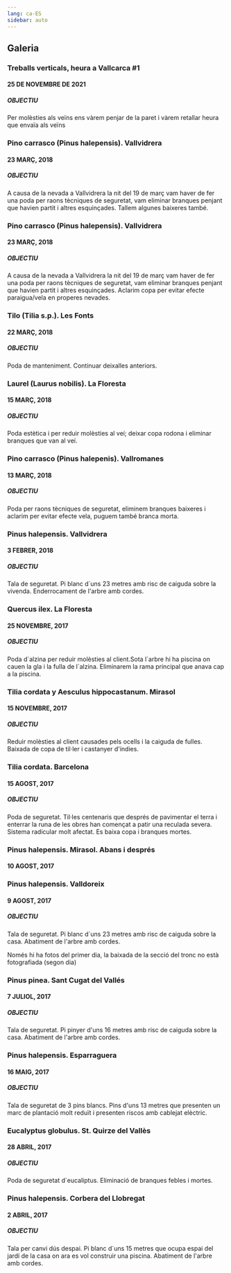 ```yaml
---
lang: ca-ES
sidebar: auto
---
```


## Galeria

### Treballs verticals, heura a Vallcarca #1
#### 25 DE NOVEMBRE DE 2021
##### OBJECTIU
Per molèsties als veïns ens vàrem penjar de la paret i vàrem retallar heura que envaïa als veïns

<blog-photos 
:photos="['20180329_heura_1c.jpeg','20180329_heura_2c.jpeg', '20180329_heura_3c.jpeg', '20180329_heura_4c.jpeg',
'20180329_heura_5c.jpeg',
'20180329_heura_6c.jpeg']"
/>

### Pino carrasco (Pinus halepensis). Vallvidrera
#### 23 MARÇ, 2018
##### OBJECTIU
A causa de la nevada a Vallvidrera la nit del 19 de març vam haver de fer una poda per raons tècniques de seguretat, vam eliminar branques penjant que havien partit i altres esquinçades. Tallem algunes baixeres també.

<blog-photos 
:photos="['pinushalepensis.gif','20180323_halep2_3.jpeg']"
/>

### Pino carrasco (Pinus halepensis). Vallvidrera
#### 23 MARÇ, 2018
##### OBJECTIU
A causa de la nevada a Vallvidrera la nit del 19 de març vam haver de fer una poda per raons tècniques de seguretat, vam eliminar branques penjant que havien partit i altres esquinçades. Aclarim copa per evitar efecte paraigua/vela en properes nevades.

<blog-photos 
:photos="['20180323_Halep_Vallvi1_4c.jpeg','20180323_Halep_Vallvi1_3c.jpeg',
'20180323_Halep_Vallvi1_2c.jpeg',
'20180323_Halep_Vallvi1_1c.jpeg']"
/>

### Tilo (Tilia s.p.). Les Fonts
#### 22 MARÇ, 2018
##### OBJECTIU
Poda de manteniment. Continuar deixalles anteriors.

<blog-photos 
:photos="['18_03_tilus_1c.jpeg',
'18_03_tilus_2c.jpeg',
'18_03_tilus_3c.jpeg']"
/>

### Laurel (Laurus nobilis). La Floresta
#### 15 MARÇ, 2018
##### OBJECTIU
Poda estètica i per reduir molèsties al veí; deixar copa rodona i eliminar branques que van al veí.

<blog-photos 
:photos="['laurel1.jpeg',
'laurel2.jpeg']"
/>

### Pino carrasco (Pinus halepenis). Vallromanes
#### 13 MARÇ, 2018
##### OBJECTIU
Poda per raons tècniques de seguretat, eliminem branques baixeres i aclarim per evitar efecte vela, puguem també branca morta.

<blog-photos 
:photos="['20180313_Vallromana_1c.jpeg',
'20180313_Vallromana_2c.jpeg',
'20180313_Vallromana_3c.jpeg']"
/>

### Pinus halepensis. Vallvidrera
#### 3 FEBRER, 2018
##### OBJECTIU
Tala de seguretat. Pi blanc d´uns 23 metres amb risc de caiguda sobre la vivenda. Enderrocament de l'arbre amb cordes.

<blog-photos 
:photos="['1-1024x683.jpeg',
'2-1024x683.jpeg',
'3-1024x683.jpeg',
'4-1024x683.jpeg',
'5-1024x683.jpeg',
'6-1024x683.jpeg',
'7-1024x683.jpeg',
'8-1024x683.jpeg',
'9-1024x683.jpeg',
'10-1024x683.jpeg']"
/>

### Quercus ilex. La Floresta
#### 25 NOVEMBRE, 2017
##### OBJECTIU
Poda d´alzina per reduir molèsties al client.Sota l´arbre hi ha piscina on cauen la gla i la fulla de l´alzina. Eliminarem la rama principal que anava cap a la piscina.

<blog-photos 
:photos="['quercus1.jpeg',
'quercus2.jpeg',
'quercus3.jpeg',
'quercus4.jpeg']"
/>

### Tilia cordata y Aesculus hippocastanum. Mirasol
#### 15 NOVEMBRE, 2017
##### OBJECTIU
Reduir molèsties al client causades pels ocells i la caiguda de fulles.
Baixada de copa de til·ler i castanyer d'índies.

<blog-photos 
:photos="['tilo1.gif',
'tilo2.gif',
'tilo5.gif',
'tilo4.gif',
'tilo6.gif',
'tilo7.gif']"
/>

### Tilia cordata. Barcelona
#### 15 AGOST, 2017
##### OBJECTIU
Poda de seguretat. Til·les centenaris que després de pavimentar el terra i enterrar la runa de les obres han començat a patir una reculada severa. Sistema radicular molt afectat. Es baixa copa i branques mortes.

<blog-photos 
:photos="['tilacordata1.gif',
'tilacordata2.gif',
'tilacordata3.gif',
'tilacordata4.gif',
'tilacordata5.gif',
'tilacordata6.gif']"
/>

### Pinus halepensis. Mirasol. Abans i després
#### 10 AGOST, 2017

<blog-photos 
:photos="['phm1.gif',
'phm2.gif']"
/>

### Pinus halepensis. Valldoreix
#### 9 AGOST, 2017
##### OBJECTIU
Tala de seguretat. Pi blanc d´uns 23 metres amb risc de caiguda sobre la casa. Abatiment de l'arbre amb cordes.

Només hi ha fotos del primer dia, la baixada de la secció del tronc no està fotografiada (segon dia)

<blog-photos 
:photos="['phv1.gif',
'phv2.gif',
'phv5.gif',
'phv8.gif',
'phv3.gif',
'phv6.gif',
'phv7.gif',
'phv4.gif',
'phv9.gif']"
/>

### Pinus pinea. Sant Cugat del Vallés
#### 7 JULIOL, 2017
##### OBJECTIU
Tala de seguretat. Pi pinyer d'uns 16 metres amb risc de caiguda sobre la casa. Abatiment de l'arbre amb cordes.

<blog-photos 
:photos="['psc1.gif',
'psc2.gif',
'psc3.gif',
'psc4.gif',
'psc5.gif',
'psc6.gif',
'psc7.gif']"
/>

### Pinus halepensis. Esparraguera
#### 16 MAIG, 2017
##### OBJECTIU
Tala de seguretat de 3 pins blancs. Pins d'uns 13 metres que presenten un marc de plantació molt reduït i presenten riscos amb cablejat elèctric.

<blog-photos 
:photos="['pe1.gif',
'pe2.gif',
'pe8.gif',
'pe4.gif',
'pe5.gif',
'pe6.gif',
'pe7.gif',
'pe3.gif']"
/>

### Eucalyptus globulus. St. Quirze del Vallès
#### 28 ABRIL, 2017
##### OBJECTIU
Poda de seguretat d´eucaliptus. Eliminació de branques febles i mortes.

<blog-photos 
:photos="['esq1.gif',
'esq2.gif',
'esq3.gif',
'esq5.gif',
'esq4.gif']"
/>

### Pinus halepensis. Corbera del Llobregat
#### 2 ABRIL, 2017
##### OBJECTIU
Tala per canvi dús despai. Pi blanc d´uns 15 metres que ocupa espai del jardí de la casa on ara es vol construir una piscina. Abatiment de l'arbre amb cordes.

<blog-photos 
:photos="['pc1.gif',
'pc2.gif',
'pc6.gif',
'pc4.gif',
'pc5.gif',
'pc3.gif',
'pc7.gif']"
/>

<!-- ### 
#### 
##### OBJECTIU

<blog-photos 
:photos="['']"
/> -->